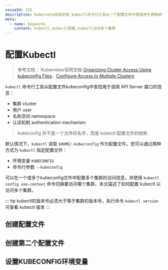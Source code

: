 ```yaml
---
vssueId: 115
description: Kubernete安装文档_kubectl命令行工具从一个配置文件中查找用于调用APIServer接口的信息_可以在一个或多个文件中配置多个集群的访问信息_并在kubectl中切换不同的集群访问
meta:
  - name: keywords
    content: kubectl,kubectl配置,kubectl访问多个集群
---
```


# 配置Kubectl

> 参考文档： Kubernetes官网文档 [Organizing Cluster Access Using kubeconfig Files](https://kubernetes.io/docs/concepts/configuration/organize-cluster-access-kubeconfig/)、[Configure Access to Multiple Clusters](https://kubernetes.io/docs/tasks/access-application-cluster/configure-access-multiple-clusters/)

`kubectl` 命令行工具从配置文件kubeconfig中查找用于调用 API Server 接口的信息：
* 集群 cluster
* 用户 user
* 名称空间 namespace
* 认证机制 authentication mechanism

> kubeconfig 并不是一个文件的名字，而是 kubectl 配置文件的统称

默认情况下，`kubectl` 读取 `$HOME/.kube/config` 作为配置文件。您可以通过两种方式为 `kubectl` 指定配置文件：
* 环境变量 `KUBECONFIG`
* 命令行参数 `--kubeconfig`

可以在一个或多个kubeconfig文件中配置多个集群的访问信息，并使用 `kubectl config use-context` 命令切换要访问哪个集群。本文描述了如何配置 kubectl 以访问多个集群。

::: tip
kubectl的版本号必须大于等于集群的版本号，执行命令 `kubectl version` 可查看 kubectl 版本
:::

## 创建配置文件

## 创建第二个配置文件

## 设置KUBECONFIG环境变量
